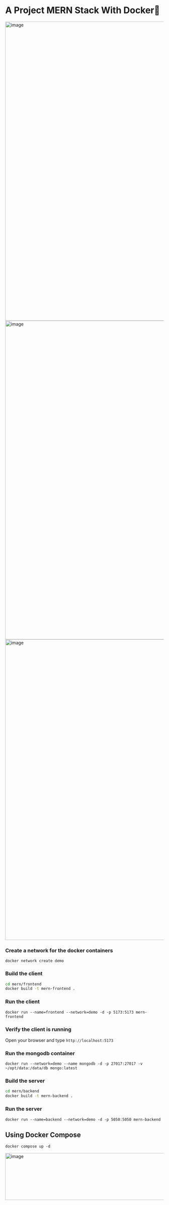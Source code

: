 # A Project MERN Stack With Docker🐳
<img width="1920" height="948" alt="image" src="https://github.com/user-attachments/assets/69caca81-ca59-4f0a-9e51-76ef73028a15" />


<img width="1920" height="1010" alt="image" src="https://github.com/user-attachments/assets/fd114de8-4278-4575-9a30-7a43767b4654" />
<img width="1920" height="953" alt="image" src="https://github.com/user-attachments/assets/b749cde2-a39c-427e-812a-8b33fff27688" />




### Create a network for the docker containers

`docker network create demo`

### Build the client 

```sh
cd mern/frontend
docker build -t mern-frontend .
```

### Run the client

`docker run --name=frontend --network=demo -d -p 5173:5173 mern-frontend`

### Verify the client is running

Open your browser and type `http://localhost:5173`

### Run the mongodb container

`docker run --network=demo --name mongodb -d -p 27017:27017 -v ~/opt/data:/data/db mongo:latest`

### Build the server

```sh
cd mern/backend
docker build -t mern-backend .
```

### Run the server

`docker run --name=backend --network=demo -d -p 5050:5050 mern-backend`

## Using Docker Compose

`docker compose up -d`


<img width="961" height="149" alt="image" src="https://github.com/user-attachments/assets/e9a5a0b1-7006-45d3-bac8-e04ff78ebb15" />







